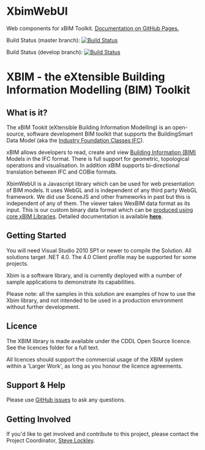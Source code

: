 XbimWebUI
=========

Web components for xBIM Toolkit. [Documentation on GitHub Pages.](http://xbimteam.github.io/XbimWebUI/)

Build Status (master branch): [ ![Build Status](http://xbimbuilds.cloudapp.net/app/rest/builds/buildType:(id:Xbim_XbimWebUi_XbimWebUi),branch:(name:master)/statusIcon "Build Status") ](http://xbimbuilds.cloudapp.net/project.html?projectId=Xbim_XbimWebUi&tab=projectOverview "Build Status")

Build Status (develop branch): [ ![Build Status](http://xbimbuilds.cloudapp.net/app/rest/builds/buildType:(id:Xbim_XbimWebUi_XbimWebUi),branch:(name:develop)/statusIcon "Build Status") ](http://xbimbuilds.cloudapp.net/project.html?projectId=Xbim_XbimWebUi&tab=projectOverview "Build Status")

# XBIM - the eXtensible Building Information Modelling (BIM) Toolkit

## What is it?

The xBIM Tookit (eXtensible Building Information Modelling) is an open-source, software development BIM toolkit that 
supports the BuildingSmart Data Model (aka the [Industry Foundation Classes IFC](http://en.wikipedia.org/wiki/Industry_Foundation_Classes)).

xBIM allows developers to read, create and view [Building Information (BIM)](http://en.wikipedia.org/wiki/Building_information_modeling) Models in the IFC format. 
There is full support for geometric, topological operations and visualisation. In addition xBIM supports 
bi-directional translation between IFC and COBie formats.

XbimWebUI is a Javascript library which can be used for web presentation of BIM models. It uses WebGL and is independent of any third party WebGL framework. We did use SceneJS and other frameworks in past but this is independent of any of them. The viewer takes WexBIM data format as its input. This is our custom binary data format which can be [produced using core xBIM Libraries](http://docs.xbim.net/examples/creating-wexbim-file.html). Detailed documentation is available [**here**](http://docs.xbim.net/XbimWebUI/).

## Getting Started

You will need Visual Studio 2010 SP1 or newer to compile the Solution. All solutions target .NET 4.0. The 4.0 Client profile
may be supported for some projects.

Xbim is a software library, and is currently deployed with a number of sample applications to demonstrate its capabilities.

Please note: all the samples in this solution are examples of how to use the Xbim library, and not intended to be used in a 
production environment without further development.

## Licence

The XBIM library is made available under the CDDL Open Source licence.  See the licences folder for a full text.

All licences should support the commercial usage of the XBIM system within a 'Larger Work', as long as you honour 
the licence agreements.

## Support & Help

Please use [GitHub issues](https://github.com/xBimTeam/XbimWebUI/issues) to ask any questions.

## Getting Involved

If you'd like to get involved and contribute to this project, please contact the Project Coordinator, [Steve Lockley](https://github.com/SteveLockley).
